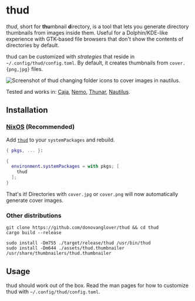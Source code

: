 # thud

*thud*, short for **thu**mbnail **d**irectory, is a tool that lets you generate directory thumbnails from images inside them. Useful for a Dolphin/KDE-like experience with GTK-based file browsers that don't show the contents of directories by default.

thud can be customized with *strategies* that reside in `~/.config/thud/config.toml`. By default, it creates thumbnails from `cover.{png,jpg}` files.

![Screenshot of thud changing folder icons to cover images in nautilus.](./cover.png)

Tested and works in: [Caja](https://github.com/mate-desktop/caja), [Nemo](https://github.com/linuxmint/nemo), [Thunar](https://github.com/xfce-mirror/thunar), [Nautilus](https://github.com/GNOME/nautilus).

## Installation

### [NixOS](https://nixos.wiki/wiki/Overview_of_the_NixOS_Linux_distribution) (Recommended)

Add [`thud`](https://search.nixos.org/packages?channel=unstable&query=thud) to your `systemPackages` and rebuild.

```nix
{ pkgs, ... }:

{
  environment.systemPackages = with pkgs; [
    thud
  ];
}
```

That's it! Directories with `cover.jpg` or `cover.png` will now automatically generate cover images.

### Other distributions

```fish
git clone https://github.com/donovanglover/thud && cd thud
cargo build --release

sudo install -Dm755 ./target/release/thud /usr/bin/thud
sudo install -Dm644 ./assets/thud.thumbnailer /usr/share/thumbnailers/thud.thumbnailer
```

## Usage

thud should work out of the box. Read the man pages for how to customize thud with `~/.config/thud/config.toml`.
